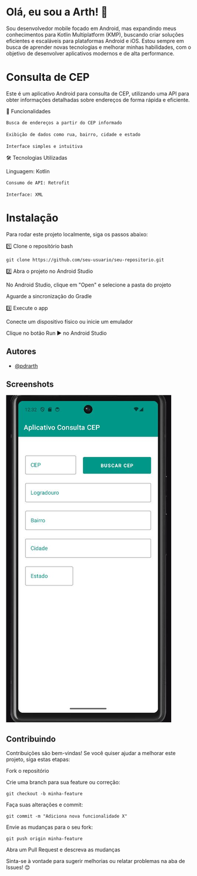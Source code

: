 
# Olá, eu sou a Arth! 👋

Sou desenvolvedor mobile focado em Android, mas expandindo meus conhecimentos para Kotlin Multiplatform (KMP), buscando criar soluções eficientes e escaláveis para plataformas Android e iOS. Estou sempre em busca de aprender novas tecnologias e melhorar minhas habilidades, com o objetivo de desenvolver aplicativos modernos e de alta performance.

# Consulta de CEP

Este é um aplicativo Android para consulta de CEP, utilizando uma API para obter informações detalhadas sobre endereços de forma rápida e eficiente.

📌 Funcionalidades

    Busca de endereços a partir do CEP informado

    Exibição de dados como rua, bairro, cidade e estado

    Interface simples e intuitiva

🛠️ Tecnologias Utilizadas

Linguagem: Kotlin

    Consumo de API: Retrofit

    Interface: XML

# Instalação
Para rodar este projeto localmente, siga os passos abaixo:

1️⃣ Clone o repositório
bash


    git clone https://github.com/seu-usuario/seu-repositorio.git

2️⃣ Abra o projeto no Android Studio

No Android Studio, clique em "Open" e selecione a pasta do projeto

Aguarde a sincronização do Gradle

3️⃣ Execute o app

Conecte um dispositivo físico ou inicie um emulador

Clique no botão Run ▶ no Android Studio
## Autores

- [@pdrarth](https://www.github.com/pdrarth)


## Screenshots

![Tela Principal](https://github.com/PdrArth/ConsultaCEP/blob/main/app.JPG)



## Contribuindo

Contribuições são bem-vindas! Se você quiser ajudar a melhorar este projeto, siga estas etapas:

Fork o repositório

Crie uma branch para sua feature ou correção:


    git checkout -b minha-feature

Faça suas alterações e commit:

    git commit -m "Adiciona nova funcionalidade X"
Envie as mudanças para o seu fork:

    git push origin minha-feature

Abra um Pull Request e descreva as mudanças

Sinta-se à vontade para sugerir melhorias ou relatar problemas na aba de Issues! 😊
